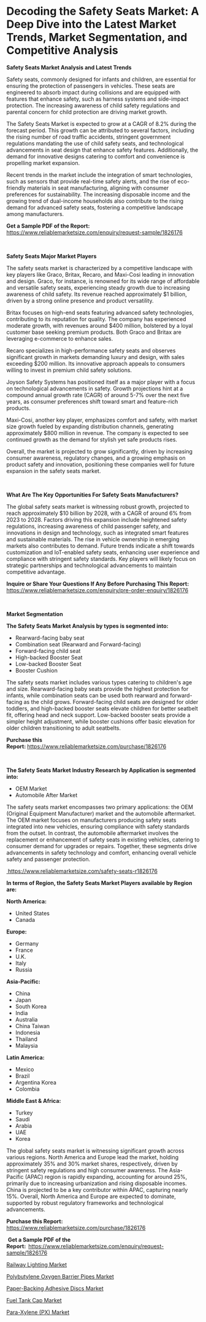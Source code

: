 <p><h1>Decoding the Safety Seats Market: A Deep Dive into the Latest Market Trends, Market Segmentation, and Competitive Analysis</h1></p><p><strong>Safety Seats Market Analysis and Latest Trends</strong></p>
<p><p>Safety seats, commonly designed for infants and children, are essential for ensuring the protection of passengers in vehicles. These seats are engineered to absorb impact during collisions and are equipped with features that enhance safety, such as harness systems and side-impact protection. The increasing awareness of child safety regulations and parental concern for child protection are driving market growth.</p><p>The Safety Seats Market is expected to grow at a CAGR of 8.2% during the forecast period. This growth can be attributed to several factors, including the rising number of road traffic accidents, stringent government regulations mandating the use of child safety seats, and technological advancements in seat design that enhance safety features. Additionally, the demand for innovative designs catering to comfort and convenience is propelling market expansion.</p><p>Recent trends in the market include the integration of smart technologies, such as sensors that provide real-time safety alerts, and the rise of eco-friendly materials in seat manufacturing, aligning with consumer preferences for sustainability. The increasing disposable income and the growing trend of dual-income households also contribute to the rising demand for advanced safety seats, fostering a competitive landscape among manufacturers.</p></p>
<p><strong>Get a Sample PDF of the Report:&nbsp;</strong> <a href="https://www.reliablemarketsize.com/enquiry/request-sample/1826176?utm_campaign=1133&utm_medium=2&utm_source=Github&utm_content=ia&utm_term=02112024&utm_id=safety-seats">https://www.reliablemarketsize.com/enquiry/request-sample/1826176</a></p>
<p>&nbsp;</p>
<p><strong>Safety Seats Major Market Players</strong></p>
<p><p>The safety seats market is characterized by a competitive landscape with key players like Graco, Britax, Recaro, and Maxi-Cosi leading in innovation and design. Graco, for instance, is renowned for its wide range of affordable and versatile safety seats, experiencing steady growth due to increasing awareness of child safety. Its revenue reached approximately $1 billion, driven by a strong online presence and product versatility.</p><p>Britax focuses on high-end seats featuring advanced safety technologies, contributing to its reputation for quality. The company has experienced moderate growth, with revenues around $400 million, bolstered by a loyal customer base seeking premium products. Both Graco and Britax are leveraging e-commerce to enhance sales.</p><p>Recaro specializes in high-performance safety seats and observes significant growth in markets demanding luxury and design, with sales exceeding $200 million. Its innovative approach appeals to consumers willing to invest in premium child safety solutions.</p><p>Joyson Safety Systems has positioned itself as a major player with a focus on technological advancements in safety. Growth projections hint at a compound annual growth rate (CAGR) of around 5-7% over the next five years, as consumer preferences shift toward smart and feature-rich products.</p><p>Maxi-Cosi, another key player, emphasizes comfort and safety, with market size growth fueled by expanding distribution channels, generating approximately $800 million in revenue. The company is expected to see continued growth as the demand for stylish yet safe products rises.</p><p>Overall, the market is projected to grow significantly, driven by increasing consumer awareness, regulatory changes, and a growing emphasis on product safety and innovation, positioning these companies well for future expansion in the safety seats market.</p></p>
<p>&nbsp;</p>
<p><strong>What Are The Key Opportunities For Safety Seats Manufacturers?</strong></p>
<p><p>The global safety seats market is witnessing robust growth, projected to reach approximately $10 billion by 2028, with a CAGR of around 6% from 2023 to 2028. Factors driving this expansion include heightened safety regulations, increasing awareness of child passenger safety, and innovations in design and technology, such as integrated smart features and sustainable materials. The rise in vehicle ownership in emerging markets also contributes to demand. Future trends indicate a shift towards customization and IoT-enabled safety seats, enhancing user experience and compliance with stringent safety standards. Key players will likely focus on strategic partnerships and technological advancements to maintain competitive advantage.</p></p>
<p><strong>Inquire or Share Your Questions If Any Before Purchasing This Report:</strong> <a href="https://www.reliablemarketsize.com/enquiry/pre-order-enquiry/1826176?utm_campaign=1133&utm_medium=2&utm_source=Github&utm_content=ia&utm_term=02112024&utm_id=safety-seats">https://www.reliablemarketsize.com/enquiry/pre-order-enquiry/1826176</a></p>
<p>&nbsp;</p>
<p><strong>Market Segmentation</strong></p>
<p><strong>The Safety Seats Market Analysis by types is segmented into:</strong></p>
<p><ul><li>Rearward-facing baby seat</li><li>Combination seat (Rearward and Forward-facing)</li><li>Forward-facing child seat</li><li>High-backed Booster Seat</li><li>Low-backed Booster Seat</li><li>Booster Cushion</li></ul></p>
<p><p>The safety seats market includes various types catering to children's age and size. Rearward-facing baby seats provide the highest protection for infants, while combination seats can be used both rearward and forward-facing as the child grows. Forward-facing child seats are designed for older toddlers, and high-backed booster seats elevate children for better seatbelt fit, offering head and neck support. Low-backed booster seats provide a simpler height adjustment, while booster cushions offer basic elevation for older children transitioning to adult seatbelts.</p></p>
<p><strong>Purchase this Report:&nbsp;</strong><a href="https://www.reliablemarketsize.com/purchase/1826176?utm_campaign=1133&utm_medium=2&utm_source=Github&utm_content=ia&utm_term=02112024&utm_id=safety-seats">https://www.reliablemarketsize.com/purchase/1826176</a></p>
<p>&nbsp;</p>
<p><strong>The Safety Seats Market Industry Research by Application is segmented into:</strong></p>
<p><ul><li>OEM Market</li><li>Automobile After Market</li></ul></p>
<p><p>The safety seats market encompasses two primary applications: the OEM (Original Equipment Manufacturer) market and the automobile aftermarket. The OEM market focuses on manufacturers producing safety seats integrated into new vehicles, ensuring compliance with safety standards from the outset. In contrast, the automobile aftermarket involves the replacement or enhancement of safety seats in existing vehicles, catering to consumer demand for upgrades or repairs. Together, these segments drive advancements in safety technology and comfort, enhancing overall vehicle safety and passenger protection.</p></p>
<p><a href="https://www.reliablemarketsize.com/safety-seats-r1826176?utm_campaign=1133&utm_medium=2&utm_source=Github&utm_content=ia&utm_term=02112024&utm_id=safety-seats">&nbsp;https://www.reliablemarketsize.com/safety-seats-r1826176</a></p>
<p><strong>In terms of Region, the Safety Seats Market Players available by Region are:</strong></p>
<p>
    <p> <strong> North America: </strong>
        <ul>
            <li>United States</li>
            <li>Canada</li>
        </ul>
        </p> 
    <p> <strong> Europe: </strong>
        <ul>
            <li>Germany</li>
            <li>France</li>
            <li>U.K.</li>
            <li>Italy</li>
            <li>Russia</li>
        </ul>
        </p> 
    <p> <strong> Asia-Pacific: </strong>
        <ul>
            <li>China</li>
            <li>Japan</li>
            <li>South Korea</li>
            <li>India</li>
            <li>Australia</li>
            <li>China Taiwan</li>
            <li>Indonesia</li>
            <li>Thailand</li>
            <li>Malaysia</li>
        </ul>
        </p> 
    <p> <strong> Latin America: </strong>
        <ul>
            <li>Mexico</li>
            <li>Brazil</li>
            <li>Argentina Korea</li>
            <li>Colombia</li>
        </ul>
        </p> 
    <p> <strong> Middle East & Africa: </strong>
        <ul>
            <li>Turkey</li>
            <li>Saudi</li>
            <li>Arabia</li>
            <li>UAE</li>
            <li>Korea</li>
        </ul>
    </p>
    </p>
<p><p>The global safety seats market is witnessing significant growth across various regions. North America and Europe lead the market, holding approximately 35% and 30% market shares, respectively, driven by stringent safety regulations and high consumer awareness. The Asia-Pacific (APAC) region is rapidly expanding, accounting for around 25%, primarily due to increasing urbanization and rising disposable incomes. China is projected to be a key contributor within APAC, capturing nearly 15%. Overall, North America and Europe are expected to dominate, supported by robust regulatory frameworks and technological advancements.</p></p>
<p><strong>Purchase this Report: </strong><a href="https://www.reliablemarketsize.com/purchase/1826176?utm_campaign=1133&utm_medium=2&utm_source=Github&utm_content=ia&utm_term=02112024&utm_id=safety-seats">https://www.reliablemarketsize.com/purchase/1826176</a></p>
<p>&nbsp;<strong>Get a Sample PDF of the Report:&nbsp;&nbsp;</strong><a href="https://www.reliablemarketsize.com/enquiry/request-sample/1826176?utm_campaign=1133&utm_medium=2&utm_source=Github&utm_content=ia&utm_term=02112024&utm_id=safety-seats">https://www.reliablemarketsize.com/enquiry/request-sample/1826176</a></p>
<p><strong></strong></p>
<p><p><a href="https://github.com/edwinseeleyor/Market-Research-Report-List-1/blob/main/railway-lighting-market.md?utm_campaign=1133&utm_medium=2&utm_source=Github&utm_content=ia&utm_term=02112024&utm_id=safety-seats">Railway Lighting Market</a></p><p><a href="https://www.linkedin.com/pulse/future-trends-global-polybutylene-oxygen-barrier-pipes-market-qohqf?utm_campaign=1133&utm_medium=2&utm_source=Github&utm_content=ia&utm_term=02112024&utm_id=safety-seats">Polybutylene Oxygen Barrier Pipes Market</a></p><p><a href="https://www.linkedin.com/pulse/paper-backing-adhesive-discs-market-overview-regional-outlook-mvyrf?utm_campaign=1133&utm_medium=2&utm_source=Github&utm_content=ia&utm_term=02112024&utm_id=safety-seats">Paper-Backing Adhesive Discs Market</a></p><p><a href="https://github.com/tiesharivmasaya/Market-Research-Report-List-1/blob/main/fuel-tank-cap-market.md?utm_campaign=1133&utm_medium=2&utm_source=Github&utm_content=ia&utm_term=02112024&utm_id=safety-seats">Fuel Tank Cap Market</a></p><p><a href="https://www.linkedin.com/pulse/global-para-xylene-px-market-focus-application-end-use-industry-bcfaf?utm_campaign=1133&utm_medium=2&utm_source=Github&utm_content=ia&utm_term=02112024&utm_id=safety-seats">Para-Xylene (PX) Market</a></p></p>